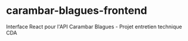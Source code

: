 # carambar-blagues-frontend
Interface React pour l'API Carambar Blagues - Projet entretien technique CDA
